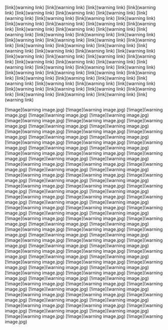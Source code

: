 
[link](warning link) [link](warning link) [link](warning link) [link](warning link) [link](warning link) [link](warning link) [link](warning link) [link](warning link) [link](warning link) [link](warning link) [link](warning link) [link](warning link) [link](warning link) [link](warning link) [link](warning link) [link](warning link) [link](warning link) [link](warning link) [link](warning link) [link](warning link) [link](warning link) [link](warning link) [link](warning link) [link](warning link) [link](warning link) [link](warning link) [link](warning link) [link](warning link) [link](warning link) [link](warning link) [link](warning link) [link](warning link) [link](warning link) [link](warning link) [link](warning link) [link](warning link) [link](warning link) [link](warning link) [link](warning link) [link](warning link) [link](warning link) [link](warning link) [link](warning link) [link](warning link) [link](warning link) [link](warning link) [link](warning link) [link](warning link) [link](warning link) [link](warning link) [link](warning link) [link](warning link) [link](warning link) [link](warning link) [link](warning link) [link](warning link) [link](warning link) [link](warning link) [link](warning link) [link](warning link) [link](warning link) [link](warning link) [link](warning link)


[!image](warning image.jpg) [!image](warning image.jpg) [!image](warning image.jpg) [!image](warning image.jpg) [!image](warning image.jpg) [!image](warning image.jpg) [!image](warning image.jpg) [!image](warning image.jpg) [!image](warning image.jpg) [!image](warning image.jpg) [!image](warning image.jpg) [!image](warning image.jpg) [!image](warning image.jpg) [!image](warning image.jpg) [!image](warning image.jpg) [!image](warning image.jpg) [!image](warning image.jpg) [!image](warning image.jpg) [!image](warning image.jpg) [!image](warning image.jpg) [!image](warning image.jpg) [!image](warning image.jpg) [!image](warning image.jpg) [!image](warning image.jpg) [!image](warning image.jpg) [!image](warning image.jpg) [!image](warning image.jpg) [!image](warning image.jpg) [!image](warning image.jpg) [!image](warning image.jpg) [!image](warning image.jpg) [!image](warning image.jpg) [!image](warning image.jpg) [!image](warning image.jpg) [!image](warning image.jpg) [!image](warning image.jpg) [!image](warning image.jpg) [!image](warning image.jpg) [!image](warning image.jpg) [!image](warning image.jpg) [!image](warning image.jpg) [!image](warning image.jpg) [!image](warning image.jpg) [!image](warning image.jpg) [!image](warning image.jpg) [!image](warning image.jpg) [!image](warning image.jpg) [!image](warning image.jpg) [!image](warning image.jpg) [!image](warning image.jpg) [!image](warning image.jpg) [!image](warning image.jpg) [!image](warning image.jpg) [!image](warning image.jpg) [!image](warning image.jpg) [!image](warning image.jpg) [!image](warning image.jpg) [!image](warning image.jpg) [!image](warning image.jpg) [!image](warning image.jpg) [!image](warning image.jpg) [!image](warning image.jpg) [!image](warning image.jpg) [!image](warning image.jpg) [!image](warning image.jpg) [!image](warning image.jpg) [!image](warning image.jpg) [!image](warning image.jpg) [!image](warning image.jpg) [!image](warning image.jpg) [!image](warning image.jpg) [!image](warning image.jpg) [!image](warning image.jpg) [!image](warning image.jpg) [!image](warning image.jpg) [!image](warning image.jpg) [!image](warning image.jpg) [!image](warning image.jpg) [!image](warning image.jpg) [!image](warning image.jpg) [!image](warning image.jpg) [!image](warning image.jpg) [!image](warning image.jpg) [!image](warning image.jpg) [!image](warning image.jpg) [!image](warning image.jpg) [!image](warning image.jpg) [!image](warning image.jpg) [!image](warning image.jpg) [!image](warning image.jpg) [!image](warning image.jpg) [!image](warning image.jpg) [!image](warning image.jpg) [!image](warning image.jpg) [!image](warning image.jpg) [!image](warning image.jpg) [!image](warning image.jpg) [!image](warning image.jpg) 
